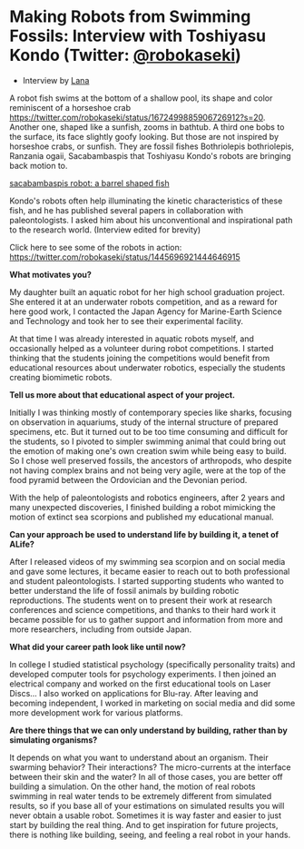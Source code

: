 # Making Robots from Swimming Fossils: Interview with Toshiyasu Kondo (Twitter: [@robokaseki](https://twitter.com/robokaseki))
* Interview by [Lana]()

A robot fish swims at the bottom of a shallow pool, its shape and color reminiscent of a horseshoe crab https://twitter.com/robokaseki/status/1672499885906726912?s=20.
Another one, shaped like a sunfish, zooms in bathtub. A third one bobs to the surface, its face slightly goofy looking.
But those are not inspired by horseshoe crabs, or sunfish. They are fossil fishes Bothriolepis bothriolepis, Ranzania ogaii, Sacabambaspis that Toshiyasu Kondo's robots are bringing back motion to.

[sacabambaspis robot: a barrel shaped fish](images/sacabambaspis.png)

Kondo's robots often help illuminating the kinetic characteristics of these fish, and he has published several papers in collaboration with paleontologists.
I asked him about his unconventional and inspirational path to the research world. (Interview edited for brevity)

Click here to see some of the robots in action: https://twitter.com/robokaseki/status/1445696921444646915

**What motivates you?**

My daughter built an aquatic robot for her high school graduation project. She entered it at an underwater robots competition, and as a reward for here good work, I contacted the Japan Agency for Marine-Earth Science and Technology and took her to see their experimental facility.

At that time I was already interested in aquatic robots myself, and occasionally helped as a volunteer during robot competitions. I started thinking that the students joining the competitions would benefit from educational resources about underwater robotics, especially the students creating biomimetic robots.

**Tell us more about that educational aspect of your project.**

Initially I was thinking mostly of contemporary species like sharks, focusing on observation in aquariums, study of the internal structure of prepared specimens, etc. But it turned out to be too time consuming and difficult for the students, so I pivoted to simpler swimming animal that could bring out the emotion of making one's own creation swim while being easy to build.
So I chose well preserved fossils, the ancestors of arthropods, who despite not having complex brains and not being very agile, were at the top of the food pyramid between the Ordovician and the Devonian period.

With the help of paleontologists and robotics engineers, after 2 years and many unexpected discoveries, I finished building a robot mimicking the motion of extinct sea scorpions and published my educational manual.

**Can your approach be used to understand life by building it, a tenet of ALife?**

After I released videos of my swimming sea scorpion and on social media and gave some lectures, it became easier to reach out to both professional and student paleontologists. I started supporting students who wanted to better understand the life of fossil animals by building robotic reproductions. The students went on to present their work at research conferences and science competitions, and thanks to their hard work it became possible for us to gather support and information from more and more researchers, including from outside Japan.


**What did your career path look like until now?**

In college I studied statistical psychology (specifically personality traits) and developed computer tools for psychology experiments. I then joined an electrical company and worked on the first educational tools on Laser Discs... I also worked on applications for Blu-ray. After leaving and becoming independent, I worked in marketing on social media and did some more development work for various platforms.


**Are there things that we can only understand by building, rather than by simulating organisms?**

It depends on what you want to understand about an organism. Their swarming behavior? Their interactions? The micro-currents at the interface between their skin and the water? In all of those cases, you are better off building a simulation.
On the other hand, the motion of real robots swimming in real water tends to be extremely different from simulated results, so if you base all of your estimations on simulated results you will never obtain a usable robot. Sometimes it is way faster and easier to just start by building the real thing. And to get inspiration for future projects, there is nothing like building, seeing, and feeling a real robot in your hands.

